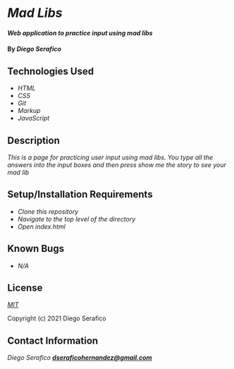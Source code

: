 # _Mad Libs_

#### _Web application to practice input using mad libs_

#### By _**Diego Serafico**_

## Technologies Used

* _HTML_
* _CSS_
* _Git_
* _Markup_
* _JavaScript_

## Description

_This is a page for practicing user input using mad libs. You type all the answers into the input boxes and then press show me the story to see your mad lib_

## Setup/Installation Requirements

* _Clone this repository_
* _Navigate to the top level of the directory_
* _Open index.html_

## Known Bugs

* _N/A_

## License

_[MIT](https://opensource.org/licenses/MIT)_

Copyright (c) 2021 Diego Serafico

## Contact Information

_Diego Serafico **dseraficohernandez@gmail.com**_